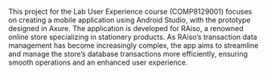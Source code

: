 This project for the Lab User Experience course (COMP8129001) focuses on creating a mobile application using Android Studio, with the prototype designed in Axure. The application is developed for RAiso, a renowned online store specializing in stationery products. As RAiso’s transaction data management has become increasingly complex, the app aims to streamline and manage the store’s database transactions more efficiently, ensuring smooth operations and an enhanced user experience.
